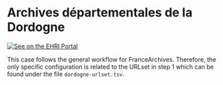 # Archives départementales de la Dordogne

[![See on the EHRI Portal](https://img.shields.io/badge/See_on-the_EHRI_Portal-83004c)](https://portal.ehri-project.eu/institutions/fr-002388)

This case follows the general workflow for FranceArchives. Therefore, the only specific configuration is related to the URLset in step 1 which can be found under the file `dordogne-urlset.tsv`.